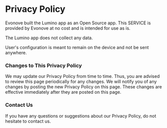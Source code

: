 # Privacy Policy

Evonove built the Lumino app as an Open Source app. This SERVICE is provided by Evonove at no cost and is intended for use as is.

The Lumino app does not collect any data.

User's configuration is meant to remain on the device and not be sent anywhere.

### Changes to This Privacy Policy

We may update our Privacy Policy from time to time. Thus, you are advised to review this page periodically for any changes. We will notify you of any changes by posting the new Privacy Policy on this page. These changes are effective immediately after they are posted on this page.

### Contact Us

If you have any questions or suggestions about our Privacy Policy, do not hesitate to contact us.
